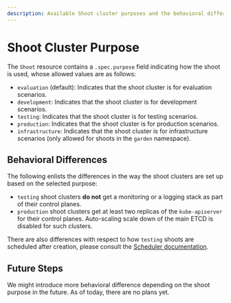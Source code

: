 ```yaml
---
description: Available Shoot cluster purposes and the behavioral differences between them.
---
```


# Shoot Cluster Purpose

The `Shoot` resource contains a `.spec.purpose` field indicating how the shoot is used, whose allowed values are as follows:

* `evaluation` (default): Indicates that the shoot cluster is for evaluation scenarios.
* `development`: Indicates that the shoot cluster is for development scenarios.
* `testing`: Indicates that the shoot cluster is for testing scenarios.
* `production`: Indicates that the shoot cluster is for production scenarios.
* `infrastructure`: Indicates that the shoot cluster is for infrastructure scenarios (only allowed for shoots in the `garden` namespace).

## Behavioral Differences

The following enlists the differences in the way the shoot clusters are set up based on the selected purpose:

* `testing` shoot clusters **do not** get a monitoring or a logging stack as part of their control planes.
* `production` shoot clusters get at least two replicas of the `kube-apiserver` for their control planes.
Auto-scaling scale down of the main ETCD is disabled for such clusters.

There are also differences with respect to how `testing` shoots are scheduled after creation, please consult the [Scheduler documentation](../concepts/scheduler.md).

## Future Steps

We might introduce more behavioral difference depending on the shoot purpose in the future.
As of today, there are no plans yet.
